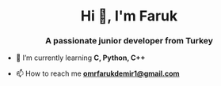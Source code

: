 <h1 align="center">Hi 👋, I'm Faruk</h1>
<h3 align="center">A passionate junior developer from Turkey</h3>

- 🌱 I’m currently learning **C, Python, C++**

- 📫 How to reach me **omrfarukdemir1@gmail.com**


